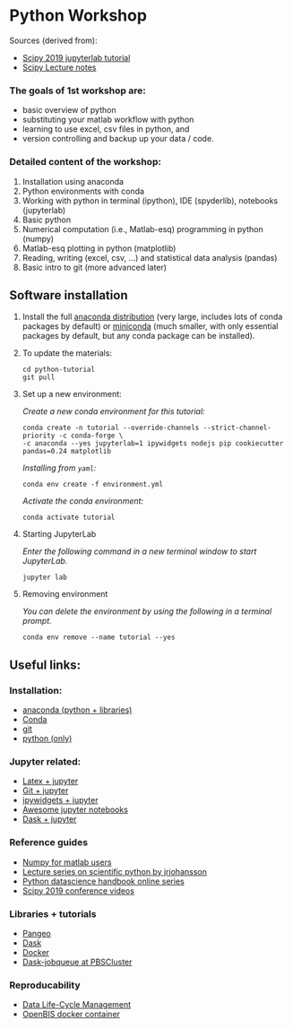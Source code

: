 # Python Workshop

Sources (derived from):
- [Scipy 2019 jupyterlab tutorial](https://github.com/jupyterlab/scipy2019-jupyterlab-tutorial)
- [Scipy Lecture notes](https://scipy-lectures.org/)


### The goals of 1st workshop are: 

- basic overview of python
- substituting your matlab workflow with python
- learning to use excel, csv files in python, and
- version controlling and backup up your data / code.


### Detailed content of the workshop:

1. Installation using anaconda
2. Python environments with conda
3. Working with python in terminal (ipython), IDE (spyderlib), notebooks (jupyterlab)
4. Basic python
5. Numerical computation (i.e., Matlab-esq) programming in python (numpy)
6. Matlab-esq plotting in python (matplotlib)
7. Reading, writing (excel, csv, ...) and statistical data analysis (pandas)
8. Basic intro to git (more advanced later)


## Software installation

1. Install the full [anaconda
   distribution](https://www.anaconda.com/download/) (very large, includes lots
   of conda packages by default) or
   [miniconda](https://conda.io/miniconda.html) (much smaller, with only
   essential packages by default, but any conda package can be installed).

2. To update the materials:
   
    ```
    cd python-tutorial
    git pull
    ```
    

3. Set up a new environment:

    *Create a new conda environment for this tutorial:*

    ```
    conda create -n tutorial --override-channels --strict-channel-priority -c conda-forge \
    -c anaconda --yes jupyterlab=1 ipywidgets nodejs pip cookiecutter pandas=0.24 matplotlib
    ```

    *Installing from `yaml`:*
    ```
    conda env create -f environment.yml
    ```

    *Activate the conda environment:*

    ```
    conda activate tutorial
    ```
    
    
4. Starting JupyterLab

    *Enter the following command in a new terminal window to start JupyterLab.*

    ```
    jupyter lab
    ```


5. Removing environment

    *You can delete the environment by using the following in a terminal prompt.*

    ```
    conda env remove --name tutorial --yes
    ```


## Useful links:

### Installation:
- [anaconda (python + libraries)](https://www.anaconda.com/distribution/)
- [Conda](https://conda.io/projects/conda/en/latest/index.html)
- [git](https://git-scm.com/)
- [python (only)](https://www.python.org/downloads/)

### Jupyter related:
- [Latex + jupyter](https://github.com/jupyterlab/jupyterlab-latex)
- [Git + jupyter](https://github.com/jupyterlab/jupyterlab-git)
- [ipywidgets + jupyter](https://github.com/jupyter-widgets/ipywidgets)
- [Awesome jupyter notebooks](https://github.com/markusschanta/awesome-jupyter)
- [Dask + jupyter](https://github.com/dask/dask-labextension)

### Reference guides
- [Numpy for matlab users](https://docs.scipy.org/doc/numpy/user/numpy-for-matlab-users.html)
- [Lecture series on scientific python by jrjohansson](https://github.com/jrjohansson/scientific-python-lectures)
- [Python datascience handbook online series](https://jakevdp.github.io/PythonDataScienceHandbook/index.html)
- [Scipy 2019 conference videos](https://www.youtube.com/user/EnthoughtMedia/videos)

### Libraries + tutorials
- [Pangeo](https://pangeo.io/)
- [Dask](https://docs.dask.org/en/latest/)
- [Docker](https://hub.docker.com/)
- [Dask-jobqueue at PBSCluster](https://andersonbanihirwe.dev/talks/dask-jupyter-scipy-2019.html)

### Reproducability
- [Data Life-Cycle Management](https://www.dlcm.ch/)
- [OpenBIS docker container](https://hub.docker.com/r/openbis/debian-openbis)

